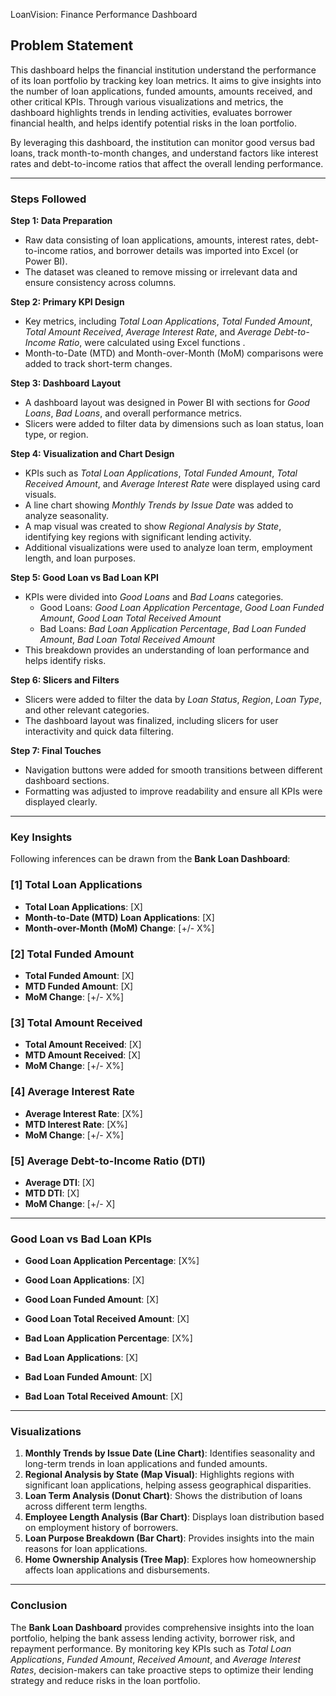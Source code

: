 
LoanVision: Finance Performance Dashboard



## Problem Statement

This dashboard helps the financial institution understand the performance of its loan portfolio by tracking key loan metrics. It aims to give insights into the number of loan applications, funded amounts, amounts received, and other critical KPIs. Through various visualizations and metrics, the dashboard highlights trends in lending activities, evaluates borrower financial health, and helps identify potential risks in the loan portfolio.

By leveraging this dashboard, the institution can monitor good versus bad loans, track month-to-month changes, and understand factors like interest rates and debt-to-income ratios that affect the overall lending performance.

---

### Steps Followed

**Step 1: Data Preparation**
- Raw data consisting of loan applications, amounts, interest rates, debt-to-income ratios, and borrower details was imported into Excel (or Power BI).
- The dataset was cleaned to remove missing or irrelevant data and ensure consistency across columns.

**Step 2: Primary KPI Design**
- Key metrics, including *Total Loan Applications*, *Total Funded Amount*, *Total Amount Received*, *Average Interest Rate*, and *Average Debt-to-Income Ratio*, were calculated using Excel functions .
- Month-to-Date (MTD) and Month-over-Month (MoM) comparisons were added to track short-term changes.

**Step 3: Dashboard Layout**
- A dashboard layout was designed in Power BI with sections for *Good Loans*, *Bad Loans*, and overall performance metrics.
- Slicers were added to filter data by dimensions such as loan status, loan type, or region.

**Step 4: Visualization and Chart Design**
- KPIs such as *Total Loan Applications*, *Total Funded Amount*, *Total Received Amount*, and *Average Interest Rate* were displayed using card visuals.
- A line chart showing *Monthly Trends by Issue Date* was added to analyze seasonality.
- A map visual was created to show *Regional Analysis by State*, identifying key regions with significant lending activity.
- Additional visualizations were used to analyze loan term, employment length, and loan purposes.

**Step 5: Good Loan vs Bad Loan KPI**
- KPIs were divided into *Good Loans* and *Bad Loans* categories.
  - Good Loans: *Good Loan Application Percentage*, *Good Loan Funded Amount*, *Good Loan Total Received Amount*
  - Bad Loans: *Bad Loan Application Percentage*, *Bad Loan Funded Amount*, *Bad Loan Total Received Amount*
- This breakdown provides an understanding of loan performance and helps identify risks.

**Step 6: Slicers and Filters**
- Slicers were added to filter the data by *Loan Status*, *Region*, *Loan Type*, and other relevant categories.
- The dashboard layout was finalized, including slicers for user interactivity and quick data filtering.

**Step 7: Final Touches**
- Navigation buttons were added for smooth transitions between different dashboard sections.
- Formatting was adjusted to improve readability and ensure all KPIs were displayed clearly.

---

### Key Insights

Following inferences can be drawn from the **Bank Loan Dashboard**:

### [1] **Total Loan Applications**

- **Total Loan Applications**: [X]
- **Month-to-Date (MTD) Loan Applications**: [X]
- **Month-over-Month (MoM) Change**: [+/- X%]

### [2] **Total Funded Amount**

- **Total Funded Amount**: [X]
- **MTD Funded Amount**: [X]
- **MoM Change**: [+/- X%]

### [3] **Total Amount Received**

- **Total Amount Received**: [X]
- **MTD Amount Received**: [X]
- **MoM Change**: [+/- X%]

### [4] **Average Interest Rate**

- **Average Interest Rate**: [X%]
- **MTD Interest Rate**: [X%]
- **MoM Change**: [+/- X%]

### [5] **Average Debt-to-Income Ratio (DTI)**

- **Average DTI**: [X]
- **MTD DTI**: [X]
- **MoM Change**: [+/- X]

---

### Good Loan vs Bad Loan KPIs

- **Good Loan Application Percentage**: [X%]
- **Good Loan Applications**: [X]
- **Good Loan Funded Amount**: [X]
- **Good Loan Total Received Amount**: [X]

- **Bad Loan Application Percentage**: [X%]
- **Bad Loan Applications**: [X]
- **Bad Loan Funded Amount**: [X]
- **Bad Loan Total Received Amount**: [X]

---

### Visualizations

1. **Monthly Trends by Issue Date (Line Chart)**: Identifies seasonality and long-term trends in loan applications and funded amounts.
2. **Regional Analysis by State (Map Visual)**: Highlights regions with significant loan applications, helping assess geographical disparities.
3. **Loan Term Analysis (Donut Chart)**: Shows the distribution of loans across different term lengths.
4. **Employee Length Analysis (Bar Chart)**: Displays loan distribution based on employment history of borrowers.
5. **Loan Purpose Breakdown (Bar Chart)**: Provides insights into the main reasons for loan applications.
6. **Home Ownership Analysis (Tree Map)**: Explores how homeownership affects loan applications and disbursements.

---

### Conclusion

The **Bank Loan Dashboard** provides comprehensive insights into the loan portfolio, helping the bank assess lending activity, borrower risk, and repayment performance. By monitoring key KPIs such as *Total Loan Applications*, *Funded Amount*, *Received Amount*, and *Average Interest Rates*, decision-makers can take proactive steps to optimize their lending strategy and reduce risks in the loan portfolio.

